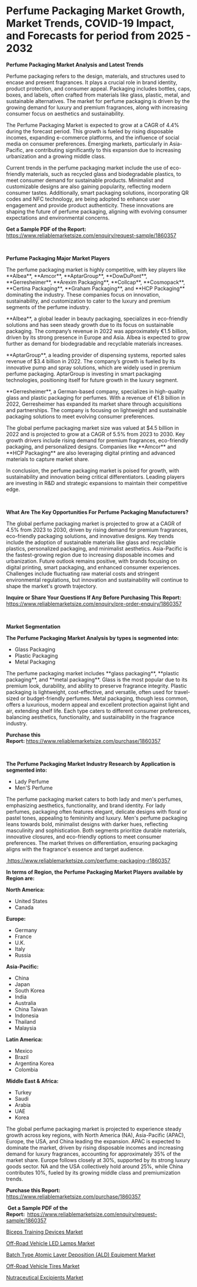 <p><h1>Perfume Packaging Market Growth, Market Trends, COVID-19 Impact, and Forecasts for period from 2025 - 2032</h1></p><p><strong>Perfume Packaging Market Analysis and Latest Trends</strong></p>
<p><p>Perfume packaging refers to the design, materials, and structures used to encase and present fragrances. It plays a crucial role in brand identity, product protection, and consumer appeal. Packaging includes bottles, caps, boxes, and labels, often crafted from materials like glass, plastic, metal, and sustainable alternatives. The market for perfume packaging is driven by the growing demand for luxury and premium fragrances, along with increasing consumer focus on aesthetics and sustainability.</p><p>The Perfume Packaging Market is expected to grow at a CAGR of 4.4% during the forecast period. This growth is fueled by rising disposable incomes, expanding e-commerce platforms, and the influence of social media on consumer preferences. Emerging markets, particularly in Asia-Pacific, are contributing significantly to this expansion due to increasing urbanization and a growing middle class.</p><p>Current trends in the perfume packaging market include the use of eco-friendly materials, such as recycled glass and biodegradable plastics, to meet consumer demand for sustainable products. Minimalist and customizable designs are also gaining popularity, reflecting modern consumer tastes. Additionally, smart packaging solutions, incorporating QR codes and NFC technology, are being adopted to enhance user engagement and provide product authenticity. These innovations are shaping the future of perfume packaging, aligning with evolving consumer expectations and environmental concerns.</p></p>
<p><strong>Get a Sample PDF of the Report:&nbsp;</strong> <a href="https://www.reliablemarketsize.com/enquiry/request-sample/1860357?utm_campaign=1879&utm_medium=2&utm_source=Github&utm_content=ia&utm_term=24012025&utm_id=perfume-packaging">https://www.reliablemarketsize.com/enquiry/request-sample/1860357</a></p>
<p>&nbsp;</p>
<p><strong>Perfume Packaging Major Market Players</strong></p>
<p><p>The perfume packaging market is highly competitive, with key players like **Albea**, **Amcor**, **AptarGroup**, **DowDuPont**, **Gerresheimer**, **Arexim Packaging**, **Collcap**, **Cosmopack**, **Certina Packaging**, **Graham Packaging**, and **HCP Packaging** dominating the industry. These companies focus on innovation, sustainability, and customization to cater to the luxury and premium segments of the perfume industry.</p><p>**Albea**, a global leader in beauty packaging, specializes in eco-friendly solutions and has seen steady growth due to its focus on sustainable packaging. The company’s revenue in 2022 was approximately €1.5 billion, driven by its strong presence in Europe and Asia. Albea is expected to grow further as demand for biodegradable and recyclable materials increases.</p><p>**AptarGroup**, a leading provider of dispensing systems, reported sales revenue of $3.4 billion in 2022. The company’s growth is fueled by its innovative pump and spray solutions, which are widely used in premium perfume packaging. AptarGroup is investing in smart packaging technologies, positioning itself for future growth in the luxury segment.</p><p>**Gerresheimer**, a German-based company, specializes in high-quality glass and plastic packaging for perfumes. With a revenue of €1.8 billion in 2022, Gerresheimer has expanded its market share through acquisitions and partnerships. The company is focusing on lightweight and sustainable packaging solutions to meet evolving consumer preferences.</p><p>The global perfume packaging market size was valued at $4.5 billion in 2022 and is projected to grow at a CAGR of 5.5% from 2023 to 2030. Key growth drivers include rising demand for premium fragrances, eco-friendly packaging, and personalized designs. Companies like **Amcor** and **HCP Packaging** are also leveraging digital printing and advanced materials to capture market share.</p><p>In conclusion, the perfume packaging market is poised for growth, with sustainability and innovation being critical differentiators. Leading players are investing in R&D and strategic expansions to maintain their competitive edge.</p></p>
<p>&nbsp;</p>
<p><strong>What Are The Key Opportunities For Perfume Packaging Manufacturers?</strong></p>
<p><p>The global perfume packaging market is projected to grow at a CAGR of 4.5% from 2023 to 2030, driven by rising demand for premium fragrances, eco-friendly packaging solutions, and innovative designs. Key trends include the adoption of sustainable materials like glass and recyclable plastics, personalized packaging, and minimalist aesthetics. Asia-Pacific is the fastest-growing region due to increasing disposable incomes and urbanization. Future outlook remains positive, with brands focusing on digital printing, smart packaging, and enhanced consumer experiences. Challenges include fluctuating raw material costs and stringent environmental regulations, but innovation and sustainability will continue to shape the market's growth trajectory.</p></p>
<p><strong>Inquire or Share Your Questions If Any Before Purchasing This Report:</strong> <a href="https://www.reliablemarketsize.com/enquiry/pre-order-enquiry/1860357?utm_campaign=1879&utm_medium=2&utm_source=Github&utm_content=ia&utm_term=24012025&utm_id=perfume-packaging">https://www.reliablemarketsize.com/enquiry/pre-order-enquiry/1860357</a></p>
<p>&nbsp;</p>
<p><strong>Market Segmentation</strong></p>
<p><strong>The Perfume Packaging Market Analysis by types is segmented into:</strong></p>
<p><ul><li>Glass Packaging</li><li>Plastic Packaging</li><li>Metal Packaging</li></ul></p>
<p><p>The perfume packaging market includes **glass packaging**, **plastic packaging**, and **metal packaging**. Glass is the most popular due to its premium look, durability, and ability to preserve fragrance integrity. Plastic packaging is lightweight, cost-effective, and versatile, often used for travel-sized or budget-friendly perfumes. Metal packaging, though less common, offers a luxurious, modern appeal and excellent protection against light and air, extending shelf life. Each type caters to different consumer preferences, balancing aesthetics, functionality, and sustainability in the fragrance industry.</p></p>
<p><strong>Purchase this Report:&nbsp;</strong><a href="https://www.reliablemarketsize.com/purchase/1860357?utm_campaign=1879&utm_medium=2&utm_source=Github&utm_content=ia&utm_term=24012025&utm_id=perfume-packaging">https://www.reliablemarketsize.com/purchase/1860357</a></p>
<p>&nbsp;</p>
<p><strong>The Perfume Packaging Market Industry Research by Application is segmented into:</strong></p>
<p><ul><li>Lady Perfume</li><li>Men'S Perfume</li></ul></p>
<p><p>The perfume packaging market caters to both lady and men's perfumes, emphasizing aesthetics, functionality, and brand identity. For lady perfumes, packaging often features elegant, delicate designs with floral or pastel tones, appealing to femininity and luxury. Men's perfume packaging leans towards bold, minimalist designs with darker hues, reflecting masculinity and sophistication. Both segments prioritize durable materials, innovative closures, and eco-friendly options to meet consumer preferences. The market thrives on differentiation, ensuring packaging aligns with the fragrance's essence and target audience.</p></p>
<p><a href="https://www.reliablemarketsize.com/perfume-packaging-r1860357?utm_campaign=1879&utm_medium=2&utm_source=Github&utm_content=ia&utm_term=24012025&utm_id=perfume-packaging">&nbsp;https://www.reliablemarketsize.com/perfume-packaging-r1860357</a></p>
<p><strong>In terms of Region, the Perfume Packaging Market Players available by Region are:</strong></p>
<p>
    <p> <strong> North America: </strong>
        <ul>
            <li>United States</li>
            <li>Canada</li>
        </ul>
        </p> 
    <p> <strong> Europe: </strong>
        <ul>
            <li>Germany</li>
            <li>France</li>
            <li>U.K.</li>
            <li>Italy</li>
            <li>Russia</li>
        </ul>
        </p> 
    <p> <strong> Asia-Pacific: </strong>
        <ul>
            <li>China</li>
            <li>Japan</li>
            <li>South Korea</li>
            <li>India</li>
            <li>Australia</li>
            <li>China Taiwan</li>
            <li>Indonesia</li>
            <li>Thailand</li>
            <li>Malaysia</li>
        </ul>
        </p> 
    <p> <strong> Latin America: </strong>
        <ul>
            <li>Mexico</li>
            <li>Brazil</li>
            <li>Argentina Korea</li>
            <li>Colombia</li>
        </ul>
        </p> 
    <p> <strong> Middle East & Africa: </strong>
        <ul>
            <li>Turkey</li>
            <li>Saudi</li>
            <li>Arabia</li>
            <li>UAE</li>
            <li>Korea</li>
        </ul>
    </p>
    </p>
<p><p>The global perfume packaging market is projected to experience steady growth across key regions, with North America (NA), Asia-Pacific (APAC), Europe, the USA, and China leading the expansion. APAC is expected to dominate the market, driven by rising disposable incomes and increasing demand for luxury fragrances, accounting for approximately 35% of the market share. Europe follows closely at 30%, supported by its strong luxury goods sector. NA and the USA collectively hold around 25%, while China contributes 10%, fueled by its growing middle class and premiumization trends.</p></p>
<p><strong>Purchase this Report: </strong><a href="https://www.reliablemarketsize.com/purchase/1860357?utm_campaign=1879&utm_medium=2&utm_source=Github&utm_content=ia&utm_term=24012025&utm_id=perfume-packaging">https://www.reliablemarketsize.com/purchase/1860357</a></p>
<p>&nbsp;<strong>Get a Sample PDF of the Report:&nbsp;&nbsp;</strong><a href="https://www.reliablemarketsize.com/enquiry/request-sample/1860357?utm_campaign=1879&utm_medium=2&utm_source=Github&utm_content=ia&utm_term=24012025&utm_id=perfume-packaging">https://www.reliablemarketsize.com/enquiry/request-sample/1860357</a></p>
<p><strong></strong></p>
<p><p><a href="https://www.linkedin.com/pulse/biceps-training-devices-market-size-global-revenue-sales-z8qpf?utm_campaign=1879&utm_medium=2&utm_source=Github&utm_content=ia&utm_term=24012025&utm_id=perfume-packaging">Biceps Training Devices Market</a></p><p><a href="https://www.linkedin.com/pulse/robust-growth-anticipated-off-road-vehicle-led-lamps-market-futxf?utm_campaign=1879&utm_medium=2&utm_source=Github&utm_content=ia&utm_term=24012025&utm_id=perfume-packaging">Off-Road Vehicle LED Lamps Market</a></p><p><a href="https://www.linkedin.com/pulse/future-batch-type-atomic-layer-deposition-ald-equipment-market-1bhpf?utm_campaign=1879&utm_medium=2&utm_source=Github&utm_content=ia&utm_term=24012025&utm_id=perfume-packaging">Batch Type Atomic Layer Deposition (ALD) Equipment Market</a></p><p><a href="https://www.linkedin.com/pulse/off-road-vehicle-tires-market-analysis-striking-cagr-119-from-hwxpc?utm_campaign=1879&utm_medium=2&utm_source=Github&utm_content=ia&utm_term=24012025&utm_id=perfume-packaging">Off-Road Vehicle Tires Market</a></p><p><a href="https://github.com/juniordelafrance/Market-Research-Report-List-5/blob/main/nutraceutical-excipients-market.md?utm_campaign=1879&utm_medium=2&utm_source=Github&utm_content=ia&utm_term=24012025&utm_id=perfume-packaging">Nutraceutical Excipients Market</a></p></p>